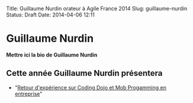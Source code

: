 Title: Guillaume Nurdin orateur à Agile France 2014 
Slug: guillaume-nurdin
Status: Draft
Date: 2014-04-06 12:11

# Guillaume Nurdin

**Mettre ici la bio de Guillaume Nurdin**
## Cette année Guillaume Nurdin présentera

* "[Retour d'expérience sur Coding Dojo et Mob Progamming en entreprise](../sessions/retour-d-experience-sur-coding-dojo-et-mob-progamming-en-entreprise.html)"


